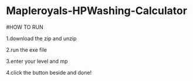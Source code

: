 # Mapleroyals-HPWashing-Calculator
#HOW TO RUN

1.download the zip and unzip

2.run the exe file

3.enter your level and mp

4.click the button beside and done!
